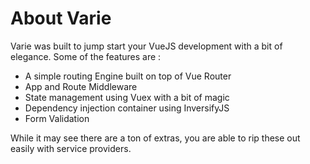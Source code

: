 # About Varie

Varie was built to jump start your VueJS development with a bit of elegance. Some of the features are :

- A simple routing Engine built on top of Vue Router
- App and Route Middleware
- State management using Vuex with a bit of magic
- Dependency injection container using InversifyJS
- Form Validation

While it may see there are a ton of extras, you are able to rip these out easily with service providers.
